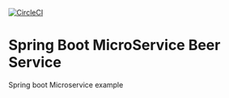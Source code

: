 [![CircleCI](https://circleci.com/gh/filipecsoares/sbms-beer-service.svg?style=svg)](https://circleci.com/gh/filipecsoares/sbms-beer-service)

# Spring Boot MicroService Beer Service

Spring boot Microservice example